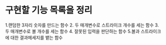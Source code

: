 # 구현할 기능 목록을 정리

1.랜덤한 3자리 숫자를 만드는 함수
2. 두 매개변수로 스트라이크 개수를 세는 함수
3. 두 매개변수로 볼 개수를 세는 함수
4. 잘못된 입력을 판단하는 함수
5.볼과 스트라이크에 대한 결과메세지를 뱉는 함수
